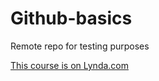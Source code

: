 Github-basics
=============

Remote repo for testing purposes

[This course is on Lynda.com](http://www.lynda.com)
